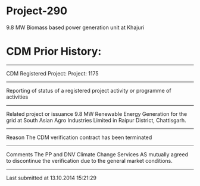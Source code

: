 # Project-290
9.8 MW Biomass based power generation unit at Khajuri

# CDM Prior History: 
______
CDM Registered Project: Project: 1175
_______________
Reporting of status of a registered project activity or programme of activities
_________________
Related project or issuance	9.8 MW Renewable Energy Generation for the grid at South Asian Agro Industries Limited in Raipur District, Chattisgarh.
_____________
Reason	The CDM verification contract has been terminated
_______________
Comments	The PP and DNV Climate Change Services AS mutually agreed to discontinue the verification due to the general market conditions.
_________________
Last submitted at	13.10.2014 15:21:29
